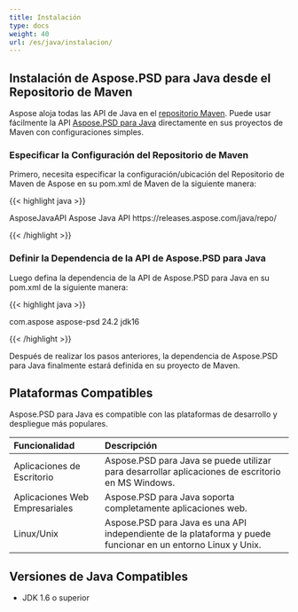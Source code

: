 ```yaml
---
title: Instalación
type: docs
weight: 40
url: /es/java/instalacion/
---
```


## **Instalación de Aspose.PSD para Java desde el Repositorio de Maven**
Aspose aloja todas las API de Java en el [repositorio Maven](https://releases.aspose.com/java/repo/com/aspose/). Puede usar fácilmente la API [Aspose.PSD para Java](https://releases.aspose.com/java/repo/com/aspose/aspose-psd/) directamente en sus proyectos de Maven con configuraciones simples.
### **Especificar la Configuración del Repositorio de Maven**
Primero, necesita especificar la configuración/ubicación del Repositorio de Maven de Aspose en su pom.xml de Maven de la siguiente manera:

{{< highlight java >}}

 <repositories>
    <repository>
        <id>AsposeJavaAPI</id>
        <name>Aspose Java API</name>
        <url>https://releases.aspose.com/java/repo/</url>
    </repository>
</repositories>

{{< /highlight >}}
### **Definir la Dependencia de la API de Aspose.PSD para Java**
Luego defina la dependencia de la API de Aspose.PSD para Java en su pom.xml de la siguiente manera:

{{< highlight java >}}

 <dependencies>
    <dependency>
        <groupId>com.aspose</groupId>
        <artifactId>aspose-psd</artifactId>
        <version>24.2</version>
        <classifier>jdk16</classifier>
    </dependency>
</dependencies>

{{< /highlight >}}

Después de realizar los pasos anteriores, la dependencia de Aspose.PSD para Java finalmente estará definida en su proyecto de Maven.
## **Plataformas Compatibles**
Aspose.PSD para Java es compatible con las plataformas de desarrollo y despliegue más populares.

|**Funcionalidad**|**Descripción**|
| :- | :- |
|Aplicaciones de Escritorio|Aspose.PSD para Java se puede utilizar para desarrollar aplicaciones de escritorio en MS Windows.|
|Aplicaciones Web Empresariales|Aspose.PSD para Java soporta completamente aplicaciones web.|
|Linux/Unix|Aspose.PSD para Java es una API independiente de la plataforma y puede funcionar en un entorno Linux y Unix.|
## **Versiones de Java Compatibles**
- JDK 1.6 o superior
